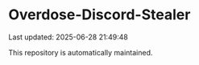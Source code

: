 # Overdose-Discord-Stealer

Last updated: 2025-06-28 21:49:48

This repository is automatically maintained.
